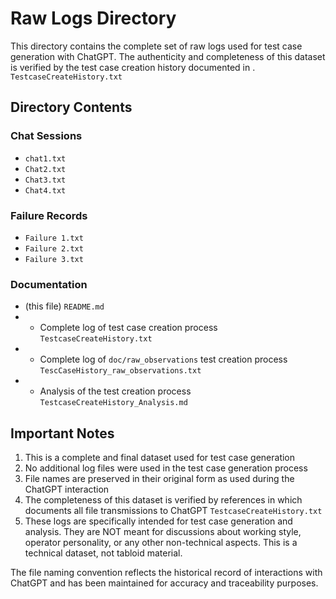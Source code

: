 # Raw Logs Directory
This directory contains the complete set of raw logs used for test case generation with ChatGPT. The authenticity and completeness of this dataset is verified by the test case creation history documented in . `TestcaseCreateHistory.txt`
## Directory Contents
### Chat Sessions
- `chat1.txt`
- `Chat2.txt`
- `Chat3.txt`
- `Chat4.txt`

### Failure Records
- `Failure 1.txt`
- `Failure 2.txt`
- `Failure 3.txt`

### Documentation
- (this file) `README.md`
- - Complete log of test case creation process `TestcaseCreateHistory.txt`
- - Complete log of `doc/raw_observations` test creation process `TescCaseHistory_raw_observations.txt`
- - Analysis of the test creation process `TestcaseCreateHistory_Analysis.md`

## Important Notes
1. This is a complete and final dataset used for test case generation
2. No additional log files were used in the test case generation process
3. File names are preserved in their original form as used during the ChatGPT interaction
4. The completeness of this dataset is verified by references in which documents all file transmissions to ChatGPT `TestcaseCreateHistory.txt`
5. These logs are specifically intended for test case generation and analysis. They are NOT meant for discussions about working style, operator personality, or any other non-technical aspects. This is a technical dataset, not tabloid material.

The file naming convention reflects the historical record of interactions with ChatGPT and has been maintained for accuracy and traceability purposes.
